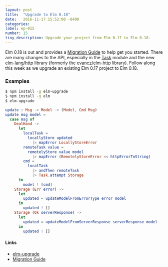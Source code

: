 ```yaml
---
layout: post
title:  "Upgrade to Elm 0.18"
date:   2016-11-17 15:52:00 -0400
categories:
label: ep-015
number: 15
tiny_description: Upgrade your project from Elm 0.17 to Elm 0.18.
---
```


Elm 0.18 is out and provides a [Migration Guide](https://github.com/elm-lang/elm-platform/blob/master/upgrade-docs/0.18.md) to help get you started. There are many changes to the API, especially in the [Task](http://package.elm-lang.org/packages/elm-lang/core/5.0.0/Task) module and the new [elm-lang/http](http://package.elm-lang.org/packages/elm-lang/http/latest) library (formerly the [evancz/elm-http](http://package.elm-lang.org/packages/evancz/elm-http/latest) library). Follow along this week as we upgrade an existing Elm 0.17 project to Elm 0.18.

### Examples

```sh
$ npm install -g elm-upgrade
$ npm install -g elm
$ elm-upgrade
```

```elm
update : Msg -> Model -> (Model, Cmd Msg)
update msg model =
  case msg of
    DealHand ->
      let
        localTask =
          locallyStore updated
            |> mapError LocallyStoreError
        remoteTask value =
          remotelyStore value model
            |> mapError (RemotelyStoreError << httpErrorToString)
        cmd =
          localTask
            |> andThen remoteTask
            |> Task.attempt Storage
      in
        model ! [cmd]
    Storage (Err error) ->
      let
        updated = updateModelFromErrorType error model
      in
        updated ! []
    Storage (Ok serverResponse) ->
      let
        updated = updateModelFromServerResponse serverResponse model
      in
        updated ! []
```

#### Links

* [elm-upgrade](https://www.npmjs.com/package/elm-upgrade)
* [Migration Guide](https://github.com/elm-lang/elm-platform/blob/master/upgrade-docs/0.18.md)
